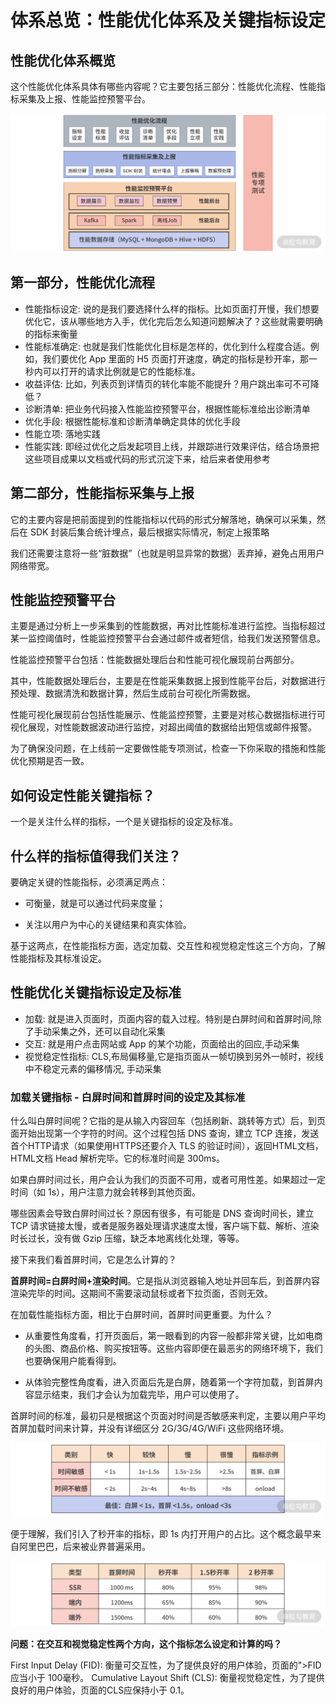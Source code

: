 # 体系总览：性能优化体系及关键指标设定

## 性能优化体系概览

这个性能优化体系具体有哪些内容呢？它主要包括三部分：性能优化流程、性能指标采集及上报、性能监控预警平台。

![](./public/1.png)

## 第一部分，性能优化流程

+ 性能指标设定: 说的是我们要选择什么样的指标。比如页面打开慢，我们想要优化它，该从哪些地方入手，优化完后怎么知道问题解决了？这些就需要明确的指标来衡量
+ 性能标准确定: 也就是我们性能优化目标是怎样的，优化到什么程度合适。例如，我们要优化 App 里面的 H5 页面打开速度，确定的指标是秒开率，那一秒内可以打开的请求比例就是它的性能标准。
+ 收益评估: 比如，列表页到详情页的转化率能不能提升？用户跳出率可不可降低？
+ 诊断清单: 把业务代码接入性能监控预警平台，根据性能标准给出诊断清单
+ 优化手段: 根据性能标准和诊断清单确定具体的优化手段
+ 性能立项: 落地实践
+ 性能实践: 即经过优化之后发起项目上线，并跟踪进行效果评估，结合场景把这些项目成果以文档或代码的形式沉淀下来，给后来者使用参考

## 第二部分，性能指标采集与上报

它的主要内容是把前面提到的性能指标以代码的形式分解落地，确保可以采集，然后在 SDK 封装后集合统计埋点，最后根据实际情况，制定上报策略

我们还需要注意将一些“脏数据”（也就是明显异常的数据）丢弃掉，避免占用用户网络带宽。

## 性能监控预警平台

主要是通过分析上一步采集到的性能数据，再对比性能标准进行监控。当指标超过某一监控阈值时，性能监控预警平台会通过邮件或者短信，给我们发送预警信息。

性能监控预警平台包括：性能数据处理后台和性能可视化展现前台两部分。

其中，性能数据处理后台，主要是在性能采集数据上报到性能平台后，对数据进行预处理、数据清洗和数据计算，然后生成前台可视化所需数据。

性能可视化展现前台包括性能展示、性能监控预警，主要是对核心数据指标进行可视化展现，对性能数据波动进行监控，对超出阈值的数据给出短信或邮件报警。

为了确保没问题，在上线前一定要做性能专项测试，检查一下你采取的措施和性能优化预期是否一致。

## 如何设定性能关键指标？

一个是关注什么样的指标，一个是关键指标的设定及标准。

## 什么样的指标值得我们关注？

要确定关键的性能指标，必须满足两点：

+ 可衡量，就是可以通过代码来度量；

+ 关注以用户为中心的关键结果和真实体验。

基于这两点，在性能指标方面，选定加载、交互性和视觉稳定性这三个方向，了解性能指标及其标准设定。

## 性能优化关键指标设定及标准

+ 加载: 就是进入页面时，页面内容的载入过程。特别是白屏时间和首屏时间,除了手动采集之外，还可以自动化采集
+ 交互: 就是用户点击网站或 App 的某个功能，页面给出的回应,手动采集
+ 视觉稳定性指标: CLS,布局偏移量,它是指页面从一帧切换到另外一帧时，视线中不稳定元素的偏移情况, 手动采集

### 加载关键指标 - 白屏时间和首屏时间的设定及其标准

什么叫白屏时间呢？它指的是从输入内容回车（包括刷新、跳转等方式）后，到页面开始出现第一个字符的时间。这个过程包括 DNS 查询，建立 TCP 连接，发送首个HTTP请求（如果使用HTTPS还要介入 TLS 的验证时间），返回HTML文档，HTML文档 Head 解析完毕。它的标准时间是 300ms。

如果白屏时间过长，用户会认为我们的页面不可用，或者可用性差。如果超过一定时间（如 1s），用户注意力就会转移到其他页面。

哪些因素会导致白屏时间过长？原因有很多，有可能是 DNS 查询时间长，建立 TCP 请求链接太慢，或者是服务器处理请求速度太慢，客户端下载、解析、渲染时长过长，没有做 Gzip 压缩，缺乏本地离线化处理，等等。

接下来我们看首屏时间，它是怎么计算的？

**首屏时间=白屏时间+渲染时间**。它是指从浏览器输入地址并回车后，到首屏内容渲染完毕的时间。这期间不需要滚动鼠标或者下拉页面，否则无效。

在加载性能指标方面，相比于白屏时间，首屏时间更重要。为什么？

+ 从重要性角度看，打开页面后，第一眼看到的内容一般都非常关键，比如电商的头图、商品价格、购买按钮等。这些内容即便在最恶劣的网络环境下，我们也要确保用户能看得到。

+ 从体验完整性角度看，进入页面后先是白屏，随着第一个字符加载，到首屏内容显示结束，我们才会认为加载完毕，用户可以使用了。

首屏时间的标准，最初只是根据这个页面对时间是否敏感来判定，主要以用户平均首屏加载时间来计算，并没有详细区分 2G/3G/4G/WiFi 这些网络环境。

![](./public/2.png)

便于理解，我们引入了秒开率的指标，即 1s 内打开用户的占比。这个概念最早来自阿里巴巴，后来被业界普遍采用。

![](./public/3.png)

**问题：在交互和视觉稳定性两个方向，这个指标怎么设定和计算的吗？**

First Input Delay (FID): 衡量可交互性，为了提供良好的用户体验，页面的">FID应当小于 100毫秒。
Cumulative Layout Shift (CLS): 衡量视觉稳定性，为了提供良好的用户体验，页面的CLS应保持小于 0.1。